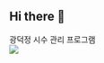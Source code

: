## Hi there 👋

<div class=""> 광덕정 시수 관리 프로그램 </div>


<img src="https://capsule-render.vercel.app/api?type=모양&color=색상코드&height=높이&section=header&text=텍스트&fontSize=텍스트크기" />
